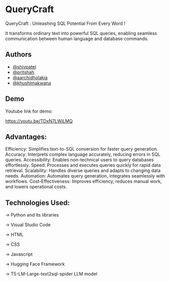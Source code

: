 
# QueryCraft

QueryCraft : Unleashing SQL Potential From Every Word !

It transforms ordinary text into powerful SQL queries, enabling seamless communication between human language and database commands.


## Authors

- [@shivpatel](https://github.com/SRP4214)
- [@pritshah](https://github.com/Prit5642)
- [@aarchidholakia](https://github.com/Aarchi-Dholakia)
- [@khushimakwana](https://github.com/siya25097)




## Demo

Youtube link for demo:

https://youtu.be/TDxN7LWjLMQ


## Advantages:
Efficiency: Simplifies text-to-SQL conversion for faster query generation.
Accuracy: Interprets complex language accurately, reducing errors in SQL queries.
Accessibility: Enables non-technical users to query databases effortlessly.
Speed: Processes and executes queries quickly for rapid data retrieval.
Scalability: Handles diverse queries and adapts to changing data needs.
Automation: Automates query generation, integrates seamlessly with workflows.
Cost-Effectiveness: Improves efficiency, reduces manual work, and lowers operational costs.


## Technologies Used:
-> Python and its libraries

-> Visual Studio Code

-> HTML

-> CSS

-> Javascript

-> Hugging Face Framework

-> T5-LM-Large-text2sql-spider LLM model

